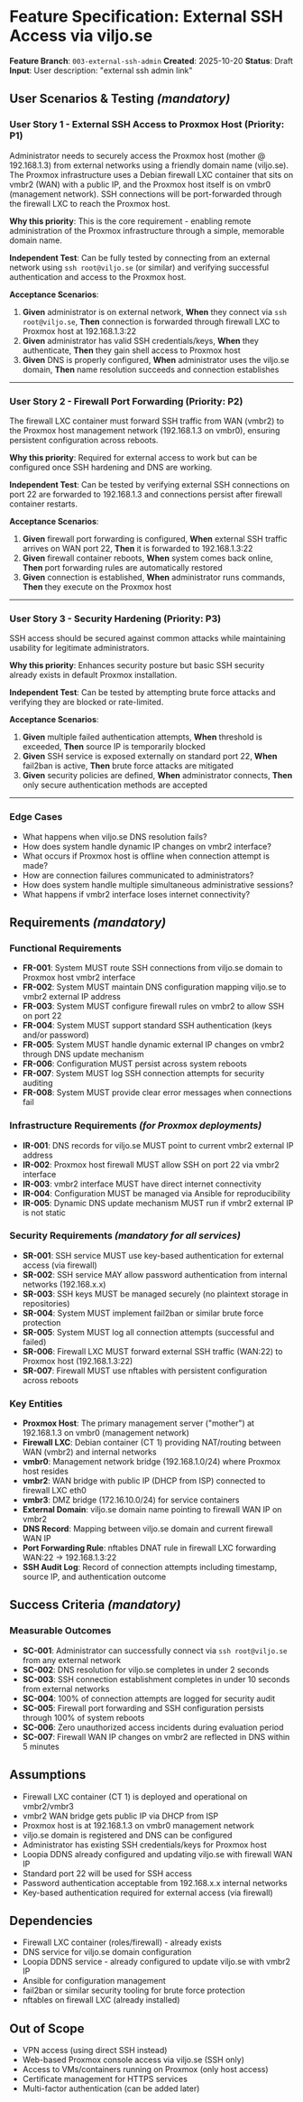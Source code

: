 # Feature Specification: External SSH Access via viljo.se

**Feature Branch**: `003-external-ssh-admin`
**Created**: 2025-10-20
**Status**: Draft
**Input**: User description: "external ssh admin link"

## User Scenarios & Testing *(mandatory)*

### User Story 1 - External SSH Access to Proxmox Host (Priority: P1)

Administrator needs to securely access the Proxmox host (mother @ 192.168.1.3) from external networks using a friendly domain name (viljo.se). The Proxmox infrastructure uses a Debian firewall LXC container that sits on vmbr2 (WAN) with a public IP, and the Proxmox host itself is on vmbr0 (management network). SSH connections will be port-forwarded through the firewall LXC to reach the Proxmox host.

**Why this priority**: This is the core requirement - enabling remote administration of the Proxmox infrastructure through a simple, memorable domain name.

**Independent Test**: Can be fully tested by connecting from an external network using `ssh root@viljo.se` (or similar) and verifying successful authentication and access to the Proxmox host.

**Acceptance Scenarios**:

1. **Given** administrator is on external network, **When** they connect via `ssh root@viljo.se`, **Then** connection is forwarded through firewall LXC to Proxmox host at 192.168.1.3:22
2. **Given** administrator has valid SSH credentials/keys, **When** they authenticate, **Then** they gain shell access to Proxmox host
3. **Given** DNS is properly configured, **When** administrator uses the viljo.se domain, **Then** name resolution succeeds and connection establishes

---

### User Story 2 - Firewall Port Forwarding (Priority: P2)

The firewall LXC container must forward SSH traffic from WAN (vmbr2) to the Proxmox host management network (192.168.1.3 on vmbr0), ensuring persistent configuration across reboots.

**Why this priority**: Required for external access to work but can be configured once SSH hardening and DNS are working.

**Independent Test**: Can be tested by verifying external SSH connections on port 22 are forwarded to 192.168.1.3 and connections persist after firewall container restarts.

**Acceptance Scenarios**:

1. **Given** firewall port forwarding is configured, **When** external SSH traffic arrives on WAN port 22, **Then** it is forwarded to 192.168.1.3:22
2. **Given** firewall container reboots, **When** system comes back online, **Then** port forwarding rules are automatically restored
3. **Given** connection is established, **When** administrator runs commands, **Then** they execute on the Proxmox host

---

### User Story 3 - Security Hardening (Priority: P3)

SSH access should be secured against common attacks while maintaining usability for legitimate administrators.

**Why this priority**: Enhances security posture but basic SSH security already exists in default Proxmox installation.

**Independent Test**: Can be tested by attempting brute force attacks and verifying they are blocked or rate-limited.

**Acceptance Scenarios**:

1. **Given** multiple failed authentication attempts, **When** threshold is exceeded, **Then** source IP is temporarily blocked
2. **Given** SSH service is exposed externally on standard port 22, **When** fail2ban is active, **Then** brute force attacks are mitigated
3. **Given** security policies are defined, **When** administrator connects, **Then** only secure authentication methods are accepted

---

### Edge Cases

- What happens when viljo.se DNS resolution fails?
- How does system handle dynamic IP changes on vmbr2 interface?
- What occurs if Proxmox host is offline when connection attempt is made?
- How are connection failures communicated to administrators?
- How does system handle multiple simultaneous administrative sessions?
- What happens if vmbr2 interface loses internet connectivity?

## Requirements *(mandatory)*

### Functional Requirements

- **FR-001**: System MUST route SSH connections from viljo.se domain to Proxmox host vmbr2 interface
- **FR-002**: System MUST maintain DNS configuration mapping viljo.se to vmbr2 external IP address
- **FR-003**: System MUST configure firewall rules on vmbr2 to allow SSH on port 22
- **FR-004**: System MUST support standard SSH authentication (keys and/or password)
- **FR-005**: System MUST handle dynamic external IP changes on vmbr2 through DNS update mechanism
- **FR-006**: Configuration MUST persist across system reboots
- **FR-007**: System MUST log SSH connection attempts for security auditing
- **FR-008**: System MUST provide clear error messages when connections fail

### Infrastructure Requirements *(for Proxmox deployments)*

- **IR-001**: DNS records for viljo.se MUST point to current vmbr2 external IP address
- **IR-002**: Proxmox host firewall MUST allow SSH on port 22 via vmbr2 interface
- **IR-003**: vmbr2 interface MUST have direct internet connectivity
- **IR-004**: Configuration MUST be managed via Ansible for reproducibility
- **IR-005**: Dynamic DNS update mechanism MUST run if vmbr2 external IP is not static

### Security Requirements *(mandatory for all services)*

- **SR-001**: SSH service MUST use key-based authentication for external access (via firewall)
- **SR-002**: SSH service MAY allow password authentication from internal networks (192.168.x.x)
- **SR-003**: SSH keys MUST be managed securely (no plaintext storage in repositories)
- **SR-004**: System MUST implement fail2ban or similar brute force protection
- **SR-005**: System MUST log all connection attempts (successful and failed)
- **SR-006**: Firewall LXC MUST forward external SSH traffic (WAN:22) to Proxmox host (192.168.1.3:22)
- **SR-007**: Firewall MUST use nftables with persistent configuration across reboots

### Key Entities

- **Proxmox Host**: The primary management server ("mother") at 192.168.1.3 on vmbr0 (management network)
- **Firewall LXC**: Debian container (CT 1) providing NAT/routing between WAN (vmbr2) and internal networks
- **vmbr0**: Management network bridge (192.168.1.0/24) where Proxmox host resides
- **vmbr2**: WAN bridge with public IP (DHCP from ISP) connected to firewall LXC eth0
- **vmbr3**: DMZ bridge (172.16.10.0/24) for service containers
- **External Domain**: viljo.se domain name pointing to firewall WAN IP on vmbr2
- **DNS Record**: Mapping between viljo.se domain and current firewall WAN IP
- **Port Forwarding Rule**: nftables DNAT rule in firewall LXC forwarding WAN:22 → 192.168.1.3:22
- **SSH Audit Log**: Record of connection attempts including timestamp, source IP, and authentication outcome

## Success Criteria *(mandatory)*

### Measurable Outcomes

- **SC-001**: Administrator can successfully connect via `ssh root@viljo.se` from any external network
- **SC-002**: DNS resolution for viljo.se completes in under 2 seconds
- **SC-003**: SSH connection establishment completes in under 10 seconds from external networks
- **SC-004**: 100% of connection attempts are logged for security audit
- **SC-005**: Firewall port forwarding and SSH configuration persists through 100% of system reboots
- **SC-006**: Zero unauthorized access incidents during evaluation period
- **SC-007**: Firewall WAN IP changes on vmbr2 are reflected in DNS within 5 minutes

## Assumptions

- Firewall LXC container (CT 1) is deployed and operational on vmbr2/vmbr3
- vmbr2 WAN bridge gets public IP via DHCP from ISP
- Proxmox host is at 192.168.1.3 on vmbr0 management network
- viljo.se domain is registered and DNS can be configured
- Administrator has existing SSH credentials/keys for Proxmox host
- Loopia DDNS already configured and updating viljo.se with firewall WAN IP
- Standard port 22 will be used for SSH access
- Password authentication acceptable from 192.168.x.x internal networks
- Key-based authentication required for external access (via firewall)

## Dependencies

- Firewall LXC container (roles/firewall) - already exists
- DNS service for viljo.se domain configuration
- Loopia DDNS service - already configured to update viljo.se with vmbr2 IP
- Ansible for configuration management
- fail2ban or similar security tooling for brute force protection
- nftables on firewall LXC (already installed)

## Out of Scope

- VPN access (using direct SSH instead)
- Web-based Proxmox console access via viljo.se (SSH only)
- Access to VMs/containers running on Proxmox (only host access)
- Certificate management for HTTPS services
- Multi-factor authentication (can be added later)
